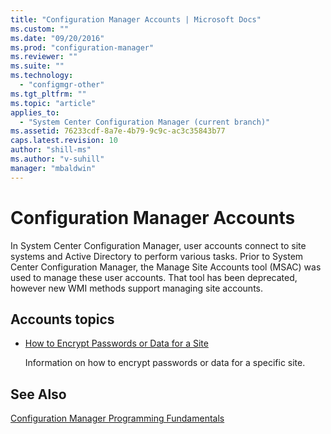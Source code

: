 ```yaml
---
title: "Configuration Manager Accounts | Microsoft Docs"
ms.custom: ""
ms.date: "09/20/2016"
ms.prod: "configuration-manager"
ms.reviewer: ""
ms.suite: ""
ms.technology:
  - "configmgr-other"
ms.tgt_pltfrm: ""
ms.topic: "article"
applies_to:
  - "System Center Configuration Manager (current branch)"
ms.assetid: 76233cdf-8a7e-4b79-9c9c-ac3c35843b77
caps.latest.revision: 10
author: "shill-ms"
ms.author: "v-suhill"
manager: "mbaldwin"
---
```

# Configuration Manager Accounts
In System Center Configuration Manager, user accounts connect to site systems and Active Directory to perform various tasks. Prior to System Center Configuration Manager, the Manage Site Accounts tool (MSAC) was used to manage these user accounts. That tool has been deprecated, however new WMI methods support managing site accounts.  

## Accounts topics  

-   [How to Encrypt Passwords or Data for a Site](../../../develop/core/understand/how-to-encrypt-passwords-or-data-for-a-site.md)  

     Information on how to encrypt passwords or data for a specific site.  

## See Also  
 [Configuration Manager Programming Fundamentals](../../../develop/core/understand/configuration-manager-programming-fundamentals.md)
